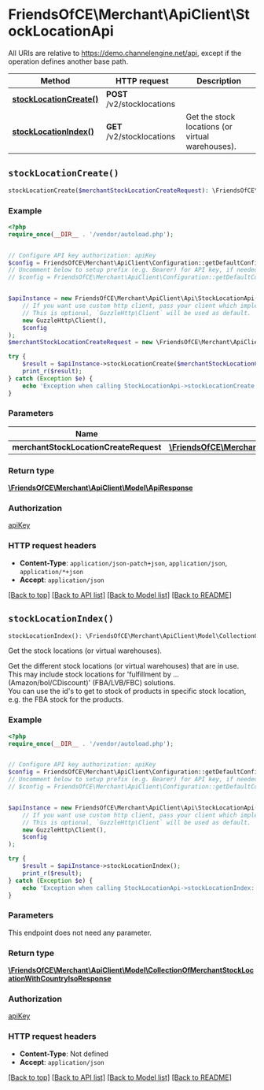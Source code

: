 # FriendsOfCE\Merchant\ApiClient\StockLocationApi

All URIs are relative to https://demo.channelengine.net/api, except if the operation defines another base path.

| Method | HTTP request | Description |
| ------------- | ------------- | ------------- |
| [**stockLocationCreate()**](StockLocationApi.md#stockLocationCreate) | **POST** /v2/stocklocations |  |
| [**stockLocationIndex()**](StockLocationApi.md#stockLocationIndex) | **GET** /v2/stocklocations | Get the stock locations (or virtual warehouses). |


## `stockLocationCreate()`

```php
stockLocationCreate($merchantStockLocationCreateRequest): \FriendsOfCE\Merchant\ApiClient\Model\ApiResponse
```



### Example

```php
<?php
require_once(__DIR__ . '/vendor/autoload.php');


// Configure API key authorization: apiKey
$config = FriendsOfCE\Merchant\ApiClient\Configuration::getDefaultConfiguration()->setApiKey('apikey', 'YOUR_API_KEY');
// Uncomment below to setup prefix (e.g. Bearer) for API key, if needed
// $config = FriendsOfCE\Merchant\ApiClient\Configuration::getDefaultConfiguration()->setApiKeyPrefix('apikey', 'Bearer');


$apiInstance = new FriendsOfCE\Merchant\ApiClient\Api\StockLocationApi(
    // If you want use custom http client, pass your client which implements `GuzzleHttp\ClientInterface`.
    // This is optional, `GuzzleHttp\Client` will be used as default.
    new GuzzleHttp\Client(),
    $config
);
$merchantStockLocationCreateRequest = new \FriendsOfCE\Merchant\ApiClient\Model\MerchantStockLocationCreateRequest(); // \FriendsOfCE\Merchant\ApiClient\Model\MerchantStockLocationCreateRequest

try {
    $result = $apiInstance->stockLocationCreate($merchantStockLocationCreateRequest);
    print_r($result);
} catch (Exception $e) {
    echo 'Exception when calling StockLocationApi->stockLocationCreate: ', $e->getMessage(), PHP_EOL;
}
```

### Parameters

| Name | Type | Description  | Notes |
| ------------- | ------------- | ------------- | ------------- |
| **merchantStockLocationCreateRequest** | [**\FriendsOfCE\Merchant\ApiClient\Model\MerchantStockLocationCreateRequest**](../Model/MerchantStockLocationCreateRequest.md)|  | [optional] |

### Return type

[**\FriendsOfCE\Merchant\ApiClient\Model\ApiResponse**](../Model/ApiResponse.md)

### Authorization

[apiKey](../../README.md#apiKey)

### HTTP request headers

- **Content-Type**: `application/json-patch+json`, `application/json`, `application/*+json`
- **Accept**: `application/json`

[[Back to top]](#) [[Back to API list]](../../README.md#endpoints)
[[Back to Model list]](../../README.md#models)
[[Back to README]](../../README.md)

## `stockLocationIndex()`

```php
stockLocationIndex(): \FriendsOfCE\Merchant\ApiClient\Model\CollectionOfMerchantStockLocationWithCountryIsoResponse
```

Get the stock locations (or virtual warehouses).

Get the different stock locations (or virtual warehouses) that are in use.<br />This may include stock locations for 'fulfillment by ... (Amazon/bol/CDiscount)' (FBA/LVB/FBC) solutions.<br />You can use the id's to get to stock of products in specific stock location, e.g. the FBA stock for the products.

### Example

```php
<?php
require_once(__DIR__ . '/vendor/autoload.php');


// Configure API key authorization: apiKey
$config = FriendsOfCE\Merchant\ApiClient\Configuration::getDefaultConfiguration()->setApiKey('apikey', 'YOUR_API_KEY');
// Uncomment below to setup prefix (e.g. Bearer) for API key, if needed
// $config = FriendsOfCE\Merchant\ApiClient\Configuration::getDefaultConfiguration()->setApiKeyPrefix('apikey', 'Bearer');


$apiInstance = new FriendsOfCE\Merchant\ApiClient\Api\StockLocationApi(
    // If you want use custom http client, pass your client which implements `GuzzleHttp\ClientInterface`.
    // This is optional, `GuzzleHttp\Client` will be used as default.
    new GuzzleHttp\Client(),
    $config
);

try {
    $result = $apiInstance->stockLocationIndex();
    print_r($result);
} catch (Exception $e) {
    echo 'Exception when calling StockLocationApi->stockLocationIndex: ', $e->getMessage(), PHP_EOL;
}
```

### Parameters

This endpoint does not need any parameter.

### Return type

[**\FriendsOfCE\Merchant\ApiClient\Model\CollectionOfMerchantStockLocationWithCountryIsoResponse**](../Model/CollectionOfMerchantStockLocationWithCountryIsoResponse.md)

### Authorization

[apiKey](../../README.md#apiKey)

### HTTP request headers

- **Content-Type**: Not defined
- **Accept**: `application/json`

[[Back to top]](#) [[Back to API list]](../../README.md#endpoints)
[[Back to Model list]](../../README.md#models)
[[Back to README]](../../README.md)
